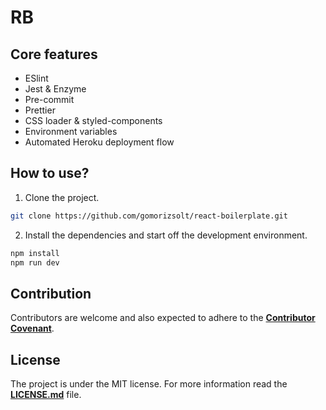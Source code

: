 # RB

## Core features
- ESlint
- Jest & Enzyme
- Pre-commit
- Prettier
- CSS loader & styled-components
- Environment variables
- Automated Heroku deployment flow

## How to use?

1. Clone the project.

```bash
git clone https://github.com/gomorizsolt/react-boilerplate.git
```

2. Install the dependencies and start off the development environment.

```bash
npm install
npm run dev
```

## Contribution

Contributors are welcome and also expected to adhere to the [**Contributor Covenant**](https://www.contributor-covenant.org/).

## License

The project is under the MIT license. For more information read the [**LICENSE.md**](./LICENSE.md) file.
